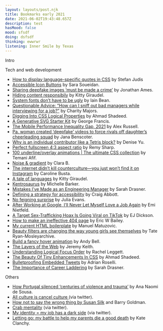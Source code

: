 ```yaml
---
layout: layouts/post.njk
title: Bookmarks early 2021
date: 2021-06-02T19:43:48.657Z
description: test
hasMood: false
mood: sfsdf
doing: dsfsdf
thinking: ewwrwr
listening: Inner Smile by Texas
---
```

Intro

Tech and web development

* [How to display language-specific quotes in CSS](https://www.stefanjudis.com/today-i-learned/how-to-use-language-dependent-quotes-in-css/) by Stefan Judis
* [Accessible Icon Buttons](<* https://www.sarasoueidan.com/blog/accessible-icon-buttons/>) by Sara Soueidan.
* [Sharing deepfake images ‘must be made a crime’](https://www.thetimes.co.uk/article/sharing-deepfake-images-must-be-made-a-crime-thf20kqw2) by Jonathan Ames.
* [Hiding content responsibily](https://kittygiraudel.com/2021/02/17/hiding-content-responsibly/) by Kitty Giraudel.
* [System fonts don’t have to be ugly](https://iainbean.com/posts/2021/system-fonts-dont-have-to-be-ugly/) by Iain Bean.
* [Questionable Advice: “How can I sniff out bad managers while interviewing for a job?”](https://charity.wtf/2021/02/19/questionable-advice-how-can-i-sniff-out-bad-managers-while-interviewing-for-a-job/) by Charity Majors.
* [Digging Into CSS Logical Properties](https://ishadeed.com/article/css-logical-properties/) by Ahmad Shadeed.
* [A Generative SVG Starter Kit](https://dev.to/georgedoescode/a-generative-svg-starter-kit-5cm1) by George Francis.
* [The Mobile Performance Inequality Gap, 2021](https://infrequently.org/2021/03/the-performance-inequality-gap/) by Alex Russell.
* [Pa. woman created ‘deepfake’ videos to force rivals off daughter’s cheerleading squad](https://www.pennlive.com/news/2021/03/pa-woman-created-deepfake-videos-to-force-rivals-off-daughters-cheerleading-squad-police.html) by Jana Benscoter.
* [Why is an individual contributor like a Tetris block?](https://leaddev.com/career-paths-progression-promotion/why-individual-contributor-tetris-block) by Denise Yu.
* [Perfect fullscreen 4:3 aspect ratio](https://remysharp.com/til/css/perfect-fullscreen-43-aspect-ratio) by Remy Sharp.
* [100 underline/overlay animations | The ultimate CSS collection](https://dev.to/afif/100-underline-overlay-animation-the-ultimate-css-collection-4p40) by Temani Afif.
* [Noise & gradient](https://www.noiseandgradient.com/?chaos=0.1&colors=%23ed625d-%2342b6c6-%23f79f88-%23b2dfe6-%2303232d&grain=0.1) by Clara B.
* [The internet didn’t kill counterculture—you just won’t find it on Instagram](https://www.documentjournal.com/2021/01/the-internet-didnt-kill-counterculture-you-just-wont-find-it-on-instagram/) by Caroline Busta.
* [A tale of languages](https://kittygiraudel.com/2021/03/22/a-tale-of-languages/) by Kitty Giraudel.
* [Kentrosaurus](https://codepen.io/michellebarker/pen/KKagoLy "Kentrosaurus") by Michelle Barker.
* [Mistakes I’ve Made as an Engineering Manager](https://css-tricks.com/mistakes-ive-made-as-an-engineering-manager/) by Sarah Drasner.
* [Defining a strategy for accessibility](http://www.craigabbott.co.uk/blog/defining-a-strategy-for-accessibility) by Craig Abbott.
* [No feigning surprise](https://jvns.ca/blog/2017/04/27/no-feigning-surprise/) by Julia Evans.
* [After Working at Google, I’ll Never Let Myself Love a Job Again](https://www.nytimes.com/2021/04/07/opinion/google-job-harassment.html) by Emi Nietfeld.
* [A Target Sex-Trafficking Hoax Is Going Viral on TikTok](https://www.rollingstone.com/culture/culture-features/target-sex-trafficking-tiktok-hoax-1151665/) by EJ Dickson.
* [How to make an ineffective 404 page](https://ericwbailey.design/writing/how-to-make-an-ineffective-404-page/) by Eric W Bailey.
* [My current HTML boilerplate](https://www.matuzo.at/blog/html-boilerplate/) by Manuel Matuzovic.
* [Beauty filters are changing the way young girls see themselves](https://www.technologyreview.com/2021/04/02/1021635/beauty-filters-young-girls-augmented-reality-social-media/) by Tate Ryan-Mosleyarchive.
* [Build a fancy hover animation](https://piccalil.li/tutorial/build-a-fancy-hover-animation) by Andy Bell.
* [The Layers of the Web](https://www.youtube.com/watch?v=96DCTASFniI) by Jeremy Keith.
* [Understanding Logical Focus Order](https://devyarns.com/logical-focus-order/) by Rachel Leggett.
* [The Beauty Of Tiny Enhancements In CSS](https://ishadeed.com/article/tiny-enhancements-in-css/) by Ahmad Shadeed.
* [Bulletproofing Embedded Tweets](https://adrianroselli.com/2021/01/bulletproofing-embedded-tweets.html) by Adrian Roselli.
* [The Importance of Career Laddering](https://css-tricks.com/the-importance-of-career-laddering/) by Sarah Drasner.





Others

* [How Portugal silenced ‘centuries of violence and trauma’](https://www.aljazeera.com/features/2021/3/10/how-portugal-silenced-centuries-of-violence-and-trauma) by Ana Naomi de Sousa.
* [All culture is cancel culture ](https://twitter.com/cdespinosa/status/1371162640173559810)(via twitter).
* [How not to say the wrong thing by Susan Silk](https://www.latimes.com/opinion/op-ed/la-xpm-2013-apr-07-la-oe-0407-silk-ring-theory-20130407-story.html) and Barry Goldman.
* [Crab mentality](https://twitter.com/wank_666/status/1376580978311901186) (via twitter).
* [My identity = my job has a dark side](https://twitter.com/joulee/status/1377645731515822081) (via twitter).
* [Letting go: my battle to help my parents die a good death](https://www.theguardian.com/news/2021/apr/06/letting-go-my-battle-to-help-my-parents-die-a-good-death) by Kate Clanchy.
